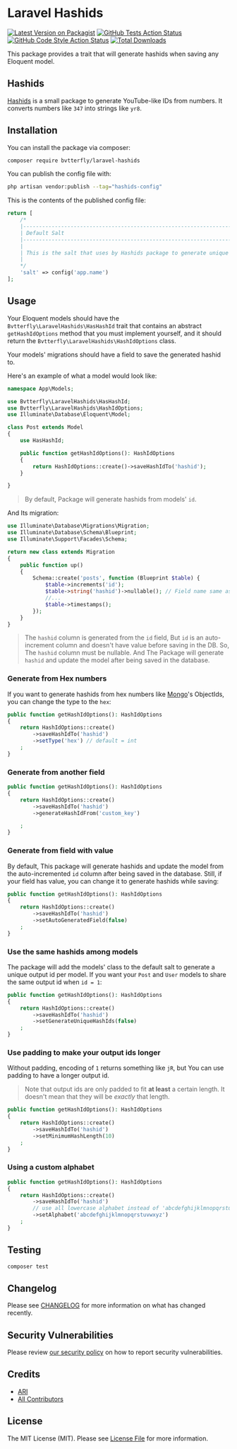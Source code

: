 # Laravel Hashids

[![Latest Version on Packagist](https://img.shields.io/packagist/v/bvtterfly/laravel-hashids.svg?style=flat-square)](https://packagist.org/packages/bvtterfly/laravel-hashids)
[![GitHub Tests Action Status](https://img.shields.io/github/workflow/status/bvtterfly/laravel-hashids/run-tests?label=tests)](https://github.com/bvtterfly/laravel-hashids/actions?query=workflow%3Arun-tests+branch%3Amain)
[![GitHub Code Style Action Status](https://img.shields.io/github/workflow/status/bvtterfly/laravel-hashids/Check%20&%20fix%20styling?label=code%20style)](https://github.com/bvtterfly/laravel-hashids/actions?query=workflow%3A"Check+%26+fix+styling"+branch%3Amain)
[![Total Downloads](https://img.shields.io/packagist/dt/bvtterfly/laravel-hashids.svg?style=flat-square)](https://packagist.org/packages/bvtterfly/laravel-hashids)

This package provides a trait that will generate hashids when saving any Eloquent model.
 
## Hashids

[Hashids](https://github.com/vinkla/hashids) is a small package to generate YouTube-like IDs from numbers. It converts numbers like `347` into strings like `yr8`.

## Installation

You can install the package via composer:

```bash
composer require bvtterfly/laravel-hashids
```

You can publish the config file with:

```bash
php artisan vendor:publish --tag="hashids-config"
```

This is the contents of the published config file:

```php
return [
    /*
    |--------------------------------------------------------------------------
    | Default Salt
    |--------------------------------------------------------------------------
    |
    | This is the salt that uses by Hashids package to generate unique id.
    |
    */
    'salt' => config('app.name')
];
```

## Usage

Your Eloquent models should have the ` Bvtterfly\LaravelHashids\HasHashId` trait that contains an abstract `getHashIdOptions` method that you must implement yourself, and it should return the `Bvtterfly\LaravelHashids\HashIdOptions` class.

Your models' migrations should have a field to save the generated hashid to.

Here's an example of what a model would look like:

```php
namespace App\Models;

use Bvtterfly\LaravelHashids\HasHashId;
use Bvtterfly\LaravelHashids\HashIdOptions;
use Illuminate\Database\Eloquent\Model;

class Post extends Model
{
    use HasHashId;

    public function getHashIdOptions(): HashIdOptions
    {
        return HashIdOptions::create()->saveHashIdTo('hashid');
    }

}
```
> By default, Package will generate hashids from models' `id`.

And Its migration: 

```php
use Illuminate\Database\Migrations\Migration;
use Illuminate\Database\Schema\Blueprint;
use Illuminate\Support\Facades\Schema;

return new class extends Migration
{
    public function up()
    {
        Schema::create('posts', function (Blueprint $table) {
            $table->increments('id');
            $table->string('hashid')->nullable(); // Field name same as your `saveHashIdTo`
            //...
            $table->timestamps();
        });
    }
}
```
> The `hashid` column is generated from the `id` field, But `id` is an auto-increment column and doesn't have value before saving in the DB. So, The `hashid` column must be nullable. And The Package will generate `hashid` and update the model after being saved in the database.

### Generate from Hex numbers

If you want to generate hashids from hex numbers like [Mongo](https://www.mongodb.com)'s ObjectIds, you can change the type to the `hex`:

```php
public function getHashIdOptions(): HashIdOptions
{
    return HashIdOptions::create()
        ->saveHashIdTo('hashid')
        ->setType('hex') // default = int
    ;
}
```

### Generate from another field
```php
public function getHashIdOptions(): HashIdOptions
{
    return HashIdOptions::create()
        ->saveHashIdTo('hashid')
        ->generateHashIdFrom('custom_key')

    ;
}
```

### Generate from field with value

By default, This package will generate hashids and update the model from the auto-incremented `id` column after being saved in the database. Still, if your field has value, you can change it to generate hashids while saving:

```php
public function getHashIdOptions(): HashIdOptions
{
    return HashIdOptions::create()
        ->saveHashIdTo('hashid')
        ->setAutoGeneratedField(false)
    ;
}
```

### Use the same hashids among models

The package will add the models' class to the default salt to generate a unique output id per model. If you want your `Post` and `User` models to share the same output id when `id = 1`:

```php
public function getHashIdOptions(): HashIdOptions
{
    return HashIdOptions::create()
        ->saveHashIdTo('hashid')
        ->setGenerateUniqueHashIds(false)
    ;
}
```

### Use padding to make your output ids longer

Without padding, encoding of `1` returns something like `jR`, but You can use padding to have a longer output id.

> Note that output ids are only padded to fit **at least** a certain length. It doesn't mean that they will be *exactly* that length.


```php
public function getHashIdOptions(): HashIdOptions
{
    return HashIdOptions::create()
        ->saveHashIdTo('hashid')
        ->setMinimumHashLength(10)
    ;
}
```

### Using a custom alphabet
```php
public function getHashIdOptions(): HashIdOptions
{
    return HashIdOptions::create()
        ->saveHashIdTo('hashid')
        // use all lowercase alphabet instead of 'abcdefghijklmnopqrstuvwxyzABCDEFGHIJKLMNOPQRSTUVWXYZ1234567890'
        ->setAlphabet('abcdefghijklmnopqrstuvwxyz') 
    ;
}
```


## Testing

```bash
composer test
```

## Changelog

Please see [CHANGELOG](CHANGELOG.md) for more information on what has changed recently.


## Security Vulnerabilities

Please review [our security policy](../../security/policy) on how to report security vulnerabilities.

## Credits

- [ARI](https://github.com/bvtterfly)
- [All Contributors](../../contributors)

## License

The MIT License (MIT). Please see [License File](LICENSE.md) for more information.
